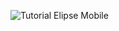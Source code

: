 ![Tutorial Elipse Mobile](https://github.com/elipsemobile/ArduinoCloudLink/blob/master/Doc/Img/screen1.PNG)
